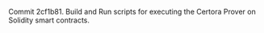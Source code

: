 Commit 2cf1b81.                    Build and Run scripts for executing the Certora Prover on Solidity smart contracts.